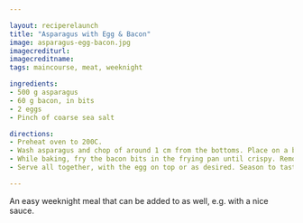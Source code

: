 ```yaml
---

layout: reciperelaunch
title: "Asparagus with Egg & Bacon"
image: asparagus-egg-bacon.jpg
imagecrediturl:
imagecreditname:
tags: maincourse, meat, weeknight

ingredients:
- 500 g asparagus
- 60 g bacon, in bits
- 2 eggs
- Pinch of coarse sea salt

directions:
- Preheat oven to 200C.
- Wash asparagus and chop of around 1 cm from the bottoms. Place on a baking tray with baking paper, season with sea salt and pepper. Bake for 7-9 minutes until slightly browned; asparagus can be pierced with a fork without too much effort.
- While baking, fry the bacon bits in the frying pan until crispy. Remove the bacon and strain the oil, putting the pan back on the stove and frying the eggs sunny-side up.
- Serve all together, with the egg on top or as desired. Season to taste.

---
```


An easy weeknight meal that can be added to as well, e.g. with a nice sauce.